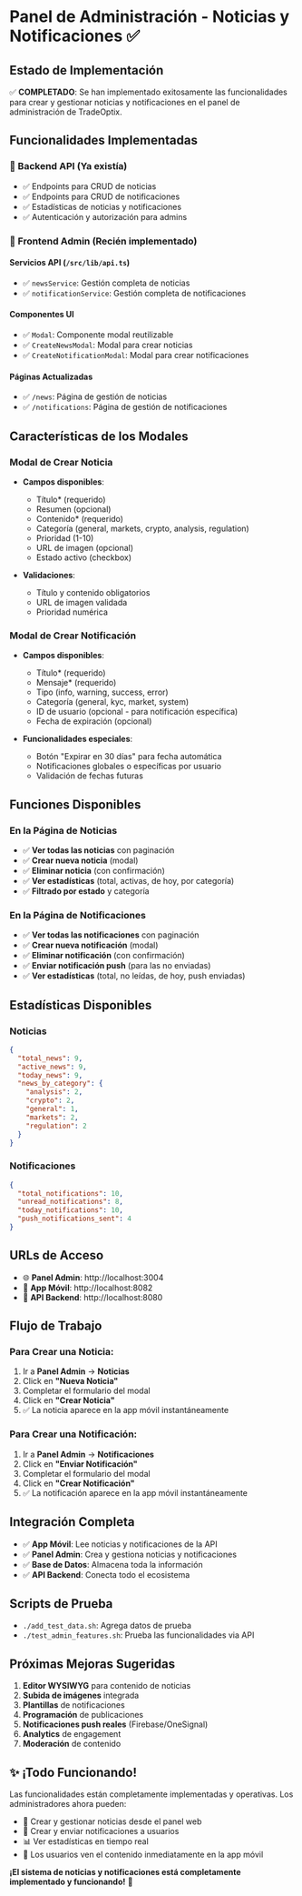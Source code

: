 # Panel de Administración - Noticias y Notificaciones ✅

## Estado de Implementación

✅ **COMPLETADO**: Se han implementado exitosamente las funcionalidades para crear y gestionar noticias y notificaciones en el panel de administración de TradeOptix.

## Funcionalidades Implementadas

### 🔧 Backend API (Ya existía)
- ✅ Endpoints para CRUD de noticias
- ✅ Endpoints para CRUD de notificaciones  
- ✅ Estadísticas de noticias y notificaciones
- ✅ Autenticación y autorización para admins

### 🎨 Frontend Admin (Recién implementado)

#### Servicios API (`/src/lib/api.ts`)
- ✅ `newsService`: Gestión completa de noticias
- ✅ `notificationService`: Gestión completa de notificaciones

#### Componentes UI
- ✅ `Modal`: Componente modal reutilizable
- ✅ `CreateNewsModal`: Modal para crear noticias
- ✅ `CreateNotificationModal`: Modal para crear notificaciones

#### Páginas Actualizadas
- ✅ `/news`: Página de gestión de noticias
- ✅ `/notifications`: Página de gestión de notificaciones

## Características de los Modales

### Modal de Crear Noticia
- **Campos disponibles**:
  - Título* (requerido)
  - Resumen (opcional)
  - Contenido* (requerido)
  - Categoría (general, markets, crypto, analysis, regulation)
  - Prioridad (1-10)
  - URL de imagen (opcional)
  - Estado activo (checkbox)

- **Validaciones**:
  - Título y contenido obligatorios
  - URL de imagen validada
  - Prioridad numérica

### Modal de Crear Notificación
- **Campos disponibles**:
  - Título* (requerido)
  - Mensaje* (requerido)
  - Tipo (info, warning, success, error)
  - Categoría (general, kyc, market, system)
  - ID de usuario (opcional - para notificación específica)
  - Fecha de expiración (opcional)

- **Funcionalidades especiales**:
  - Botón "Expirar en 30 días" para fecha automática
  - Notificaciones globales o específicas por usuario
  - Validación de fechas futuras

## Funciones Disponibles

### En la Página de Noticias
- ✅ **Ver todas las noticias** con paginación
- ✅ **Crear nueva noticia** (modal)
- ✅ **Eliminar noticia** (con confirmación)
- ✅ **Ver estadísticas** (total, activas, de hoy, por categoría)
- ✅ **Filtrado por estado** y categoría

### En la Página de Notificaciones
- ✅ **Ver todas las notificaciones** con paginación
- ✅ **Crear nueva notificación** (modal)
- ✅ **Eliminar notificación** (con confirmación)
- ✅ **Enviar notificación push** (para las no enviadas)
- ✅ **Ver estadísticas** (total, no leídas, de hoy, push enviadas)

## Estadísticas Disponibles

### Noticias
```json
{
  "total_news": 9,
  "active_news": 9,
  "today_news": 9,
  "news_by_category": {
    "analysis": 2,
    "crypto": 2,
    "general": 1,
    "markets": 2,
    "regulation": 2
  }
}
```

### Notificaciones
```json
{
  "total_notifications": 10,
  "unread_notifications": 8,
  "today_notifications": 10,
  "push_notifications_sent": 4
}
```

## URLs de Acceso

- 🌐 **Panel Admin**: http://localhost:3004
- 📱 **App Móvil**: http://localhost:8082
- 🔧 **API Backend**: http://localhost:8080

## Flujo de Trabajo

### Para Crear una Noticia:
1. Ir a **Panel Admin** → **Noticias**
2. Click en **"Nueva Noticia"**
3. Completar el formulario del modal
4. Click en **"Crear Noticia"**
5. ✅ La noticia aparece en la app móvil instantáneamente

### Para Crear una Notificación:
1. Ir a **Panel Admin** → **Notificaciones**  
2. Click en **"Enviar Notificación"**
3. Completar el formulario del modal
4. Click en **"Crear Notificación"**
5. ✅ La notificación aparece en la app móvil instantáneamente

## Integración Completa

- ✅ **App Móvil**: Lee noticias y notificaciones de la API
- ✅ **Panel Admin**: Crea y gestiona noticias y notificaciones
- ✅ **Base de Datos**: Almacena toda la información
- ✅ **API Backend**: Conecta todo el ecosistema

## Scripts de Prueba

- `./add_test_data.sh`: Agrega datos de prueba
- `./test_admin_features.sh`: Prueba las funcionalidades via API

## Próximas Mejoras Sugeridas

1. **Editor WYSIWYG** para contenido de noticias
2. **Subida de imágenes** integrada
3. **Plantillas** de notificaciones
4. **Programación** de publicaciones
5. **Notificaciones push reales** (Firebase/OneSignal)
6. **Analytics** de engagement
7. **Moderación** de contenido

## ✨ ¡Todo Funcionando!

Las funcionalidades están completamente implementadas y operativas. Los administradores ahora pueden:

- 📝 Crear y gestionar noticias desde el panel web
- 🔔 Crear y enviar notificaciones a usuarios
- 📊 Ver estadísticas en tiempo real
- 📱 Los usuarios ven el contenido inmediatamente en la app móvil

**¡El sistema de noticias y notificaciones está completamente implementado y funcionando!** 🎉